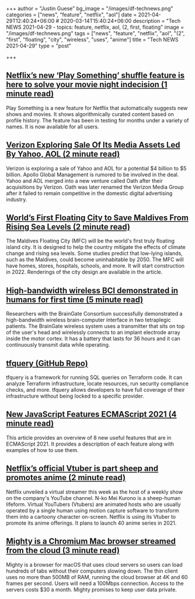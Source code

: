 +++
author = "Justin Guese"
bg_image = "/images/df-technews.png"
categories = ["news", "feature", "netflix", "aol"]
date = 2021-04-29T12:40:24+06:00 # 2020-03-14T15:40:24+06:00
description = "Tech NEWS 2021-04-29 - topics: feature, netflix, aol, (2, first, floating"
image = "/images/df-technews.png"
tags = ["news", "feature", "netflix", "aol", "(2", "first", "floating", "city", "wireless", "uses", "anime"]
title = "Tech NEWS 2021-04-29"
type = "post"

+++

## [Netflix’s new ‘Play Something’ shuffle feature is here to solve your movie night indecision (1 minute read)](https://www.theverge.com/2021/4/28/22407467/netflix-play-something-shuffle-feature-launch-tv-movie)

Play Something is a new feature for Netflix that automatically suggests new shows and movies. It shows algorithmically curated content based on profile history. The feature has been in testing for months under a variety of names. It is now available for all users.

## [Verizon Exploring Sale Of Its Media Assets Led By Yahoo, AOL (2 minute read)](https://deadline.com/2021/04/verizon-media-assets-yahoo-aol-buzzfeed-huffpost-1234746126/)

Verizon is exploring a sale of Yahoo and AOL for a potential $4 billion to $5 billion. Apollo Global Management is rumored to be involved in the deal. Yahoo and AOL merged into a new venture called Oath after their acquisitions by Verizon. Oath was later renamed the Verizon Media Group after it failed to remain competitive in the domestic digital advertising industry.

## [World’s First Floating City to Save Maldives From Rising Sea Levels (2 minute read)](https://interestingengineering.com/worlds-first-floating-city-to-save-maldives-from-rising-sea-levels)

The Maldives Floating City (MFC) will be the world's first truly floating island city. It is designed to help the country mitigate the effects of climate change and rising sea levels. Some studies predict that low-lying islands, such as the Maldives, could become uninhabitable by 2050. The MFC will have homes, stores, hospitals, schools, and more. It will start construction in 2022. Renderings of the city design are available in the article.

## [High-bandwidth wireless BCI demonstrated in humans for first time (5 minute read)](https://arstechnica.com/science/2021/04/new-high-bandwidth-wireless-bci-helps-tetraplegics-use-tablet-computers/)

Researchers with the BrainGate Consortium successfully demonstrated a high-bandwidth wireless brain-computer interface in two tetraplegic patients. The BrainGate wireless system uses a transmitter that sits on top of the user's head and wirelessly connects to an implant electrode array inside the motor cortex. It has a battery that lasts for 36 hours and it can continuously transmit data while operating.

## [tfquery (GitHub Repo)](https://github.com/mazen160/tfquery)

tfquery is a framework for running SQL queries on Terraform code. It can analyze Terraform infrastructure, locate resources, run security compliance checks, and more. tfquery allows developers to have full coverage of their infrastructure without being locked to a specific provider.

## [New JavaScript Features ECMAScript 2021 (4 minute read)](https://brayanarrieta.hashnode.dev/new-javascript-features-ecmascript-2021-with-examples)

This article provides an overview of 8 new useful features that are in ECMAScript 2021. It provides a description of each feature along with examples of how to use them.

## [Netflix’s official Vtuber is part sheep and promotes anime (2 minute read)](https://www.theverge.com/2021/4/28/22408078/netflix-vtuber-anime-n-ko-youtube)

Netflix unveiled a virtual streamer this week as the host of a weekly show on the company's YouTube channel. N-ko Mei Kurono is a sheep-human lifeform. Virtual YouTubers (Vtubers) are animated hosts who are usually operated by a single human using motion capture software to transform them into a cartoony character on-screen. Netflix is using its Vtuber to promote its anime offerings. It plans to launch 40 anime series in 2021.

## [Mighty is a Chromium Mac browser streamed from the cloud (3 minute read)](https://9to5google.com/2021/04/27/mighty-browser/)

Mighty is a browser for macOS that uses cloud servers so users can load hundreds of tabs without their computers slowing down. The thin client uses no more than 500MB of RAM, running the cloud browser at 4K and 60 frames per second. Users will need a 100Mbps connection. Access to the servers costs $30 a month. Mighty promises to keep user data private.

